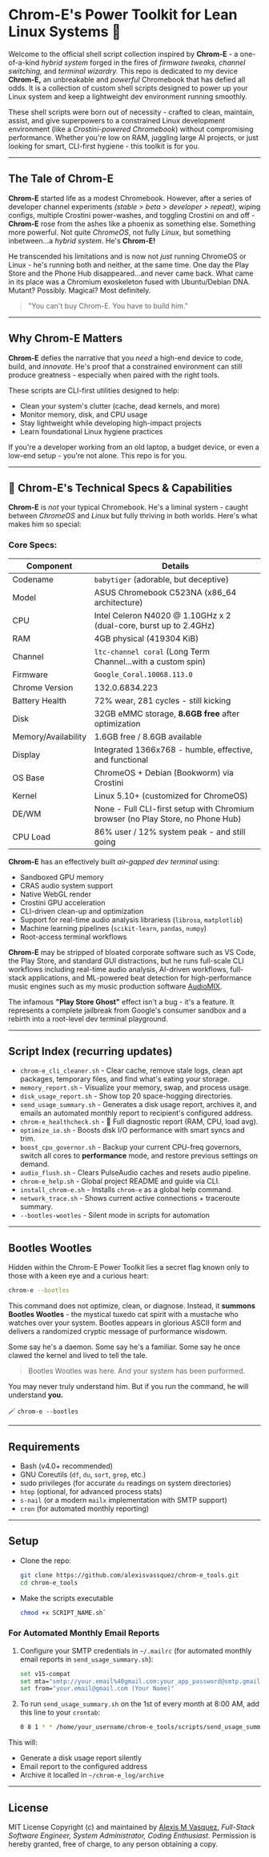 # Chrom-E's Power Toolkit for Lean Linux Systems 🐧
Welcome to the official shell script collection inspired by **Chrom-E** - a one-of-a-kind *hybrid system* forged in the fires of *firmware tweaks, channel switching,* and *terminal wizardry.*
This repo is dedicated to my device **Chrom-E,** an unbreakable and *powerful* Chromebook that has defied all odds. It is a collection of custom shell scripts designed to power up your Linux system and keep a lightweight dev environment running smoothly.

These shell scripts were born out of necessity - crafted to clean, maintain, assist, and give superpowers to a constrained Linux development environment (like a *Crostini-powered Chromebook*) without compromising performance. Whether you're low on RAM, juggling large AI projects, or just looking for smart, CLI-first hygiene - this toolkit is for you.

---

## The Tale of Chrom-E
**Chrom-E** started life as a modest Chromebook. However, after a series of developer channel experiments *(stable > beta > developer > repeat)*, wiping configs, multiple Crostini power-washes, and toggling Crostini on and off - **Chrom-E** rose from the ashes like a phoenix as something else. Something more powerful. Not quite *ChromeOS*, not fully *Linux*, but something inbetween...a *hybrid system*. He's **Chrom-E!**

He transcended his limitations and is now not *just* running ChromeOS or Linux - he's running both and neither, at the same time. One day the Play Store and the Phone Hub disappeared...and never came back. What came in its place was a Chromium exoskeleton fused with Ubuntu/Debian DNA. Mutant? Possibly. Magical? Most definitely.

> "You can't buy Chrom-E. You have to build him." 

---

## Why Chrom-E Matters
**Chrom-E** defies the narrative that you *need* a high-end device to code, build, and *innovate.* He's proof that a constrained environment can still produce greatness - especially when paired with the right tools.

These scripts are CLI-first utilities designed to help:
- Clean your system's clutter (cache, dead kernels, and more)
- Monitor memory, disk, and CPU usage
- Stay lightweight while developing high-impact projects
- Learn foundational Linux hygiene practices

If you're a developer working from an old laptop, a budget device, or even a low-end setup - you're not alone. This repo is for you.

---

## 🧬 Chrom-E's Technical Specs & Capabilities
**Chrom-E** is *not* your typical Chromebook. He's a liminal system - caught between *ChromeOS* and *Linux* but fully thriving in both worlds. Here's what makes him so special:

### Core Specs:
| Component | Details|
| ------ | --------- |
| Codename | `babytiger` (adorable, but deceptive) |
| Model | ASUS Chromebook C523NA (x86_64 architecture) |
| CPU | Intel Celeron N4020 @ 1.10GHz x 2 (dual-core, burst up to 2.4GHz) |
| RAM | 4GB physical (419304 KiB) |
| Channel | `ltc-channel coral` (Long Term Channel...with a custom spin) |
| Firmware | `Google_Coral.10068.113.0` |
| Chrome Version | 132.0.6834.223 |
| Battery Health | 72% wear, 281 cycles - still kicking |
| Disk | 32GB eMMC storage, **8.6GB free** after optimization |
| Memory/Availability | 1.6GB free / 8.6GB available |
| Display | Integrated 1366x768 - humble, effective, and functional |
| OS Base | ChromeOS + Debian (Bookworm) via Crostini |
| Kernel | Linux 5.10+ (customized for ChromeOS) |
| DE/WM | None - Full CLI-first setup with Chromium browser (no Play Store, no Phone Hub) |
| CPU Load | 86% user / 12% system peak - and still going |

**Chrom-E** has an effectively built *air-gapped dev terminal* using:
- Sandboxed GPU memory
- CRAS audio system support
- Native WebGL render
- Crostini GPU acceleration
- CLI-driven clean-up and optimization
- Support for real-time audio analysis librariess (`librosa`, `matplotlib`)
- Machine learning pipelines (`scikit-learn`, `pandas`, `numpy`)
- Root-access terminal workflows

**Chrom-E** may be stripped of bloated corporate software such as VS Code, the Play Store, and standard GUI distractions, but he runs full-scale CLI workflows including real-time audio analysis, AI-driven workflows, full-stack applications, and ML-powered beat detection for high-performance music engines such as my music production software [AudioMIX](https://github.com/alexisvassquez/ai_spotibot_player).

The infamous **"Play Store Ghost"** effect isn't a bug - it's a feature. It represents a complete jailbreak from Google's consumer sandbox and a rebirth into a root-level dev terminal playground.

---

## Script Index (recurring updates)
- `chrom-e_cli_cleaner.sh` - Clear cache, remove stale logs, clean apt packages, temporary files, and find what's eating your storage.
- `memory_report.sh` - Visualize your memory, swap, and process usage.
- `disk_usage_report.sh` - Show top 20 space-hogging directories.
- `send_usage_summary.sh` - Generates a disk usage report, archives it, and emails an automated monthly report to recipient's configured address.
- `chrom-e_healthcheck.sh` - 💾 Full diagnostic report (RAM, CPU, load avg).
- `optimize_io.sh` - Boosts disk I/O performance with smart syncs and trim.
- `boost_cpu_governor.sh` - Backup your current CPU-freq governors, switch all cores to **performance** mode, and restore previous settings on demand.
- `audio_flush.sh` - Clears PulseAudio caches and resets audio pipeline.
- `chrom-e_help.sh` - Global project README and guide via CLI.
- `install_chrom-e.sh` - Installs `chrom-e` as a global help command.
- `network_trace.sh` - Shows current active connections + traceroute summary.
- `--bootles-wootles` - Silent mode in scripts for automation

---

## Bootles Wootles
Hidden within the Chrom-E Power Toolkit lies a secret flag known only to those with a keen eye and a curious heart:

```bash
chrom-e --bootles
```

This command does not optimize, clean, or diagnose. Instead, it **summons Bootles Wootles** - the mystical tuxedo cat spirit with a mustache who watches over your system. Bootles appears in glorious ASCII form and delivers a randomized cryptic message of purformance wisdowm.

Some say he's a daemon.
Some say he's a familiar.
Some say he once clawed the kernel and lived to tell the tale.

> Bootles Wootles was here. And your system has been purformed.

You may never truly understand him.
But if you run the command, he will understand **you.**

🪄 `chrom-e --bootles`

---

## Requirements
- Bash (v4.0+ recommended)
- GNU Coreutils (`df`, `du`, `sort`, `grep`, etc.)
- sudo privileges (for accurate `du` readings on system directories)
- `htop` (optional, for advanced process stats)
- `s-nail` (or a modern `mailx` implementation with SMTP support)
- `cron` (for automated monthly reporting)

---

## Setup
- Clone the repo:
    ```bash
    git clone https://github.com/alexisvassquez/chrom-e_tools.git
    cd chrom-e_tools
    ```

- Make the scripts executable
    ```bash
    chmod +x SCRIPT_NAME.sh`
    ```

### For Automated Monthly Email Reports
1. Configure your SMTP credentials in `~/.mailrc` (for automated monthly email reports in `send_usage_summary.sh`):
    ```bash
    set v15-compat
    set mta="smtp://your.email%40gmail.com:your_app_password@smtp.gmail.com:587"
    set from="your.email@gmail.com (Your Name)"
    ```

2. To run `send_usage_summary.sh` on the 1st of every month at 8:00 AM, add this line to your `crontab`:
   ```bash
   0 8 1 * * /home/your_username/chrom-e_tools/scripts/send_usage_summary.sh >> /home/your_username/chrom-e_log/cron.log 2>&1`
   ```

This will:
- Generate a disk usage report silently
- Email report to the configured address
- Archive it localled in `~/chrom-e_log/archive`

---

## License
MIT License
Copyright (c) and maintained by [Alexis M Vasquez](https://github.com/alexisvassquez), *Full-Stack Software Engineer, System Administrator, Coding Enthusiast.*
Permission is hereby granted, free of charge, to any person obtaining a copy.


